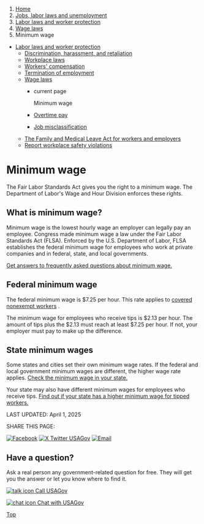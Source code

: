 1. [Home](/)
2. [Jobs, labor laws and unemployment](/jobs-labor-laws-unemployment)
3. [Labor laws and worker protection](/labor-laws)
4. [Wage laws](/wage-laws)
5. Minimum wage

* [Labor laws and worker protection](/labor-laws)
  + [Discrimination, harassment, and retaliation](/job-discrimination-harassment)
  + [Workplace laws](/workplace-laws)
  + [Workers' compensation](/workers-compensation)
  + [Termination of employment](/termination-of-employment)
  + [Wage laws](/wage-laws)
    - current page

      Minimum wage
    - [Overtime pay](/overtime-pay)
    - [Job misclassification](/job-misclassification)
  + [The Family and Medical Leave Act for workers and employers](/fmla)
  + [Report workplace safety violations](/report-safety-violations)

Minimum wage
============

The Fair Labor Standards Act gives you the right to a minimum wage. The Department of Labor's Wage and Hour Division enforces these rights.

What is minimum wage?
---------------------

Minimum wage is the lowest hourly wage an employer can legally pay an employee. Congress made minimum wage a law under the Fair Labor Standards Act (FLSA). Enforced by the U.S. Department of Labor, FLSA establishes the federal minimum wage for employees who work at private companies and in federal, state, and local governments.

[Get answers to frequently asked questions about minimum wage.](https://www.dol.gov/agencies/whd/minimum-wage/faq)

**Federal minimum wage**
------------------------

The federal minimum wage is $7.25 per hour. This rate applies to
[covered nonexempt workers](https://www.dol.gov/agencies/whd/fact-sheets/14-flsa-coverage)
.

The minimum wage for employees who receive tips is $2.13 per hour. The amount of tips plus the $2.13 must reach at least $7.25 per hour. If not, your employer must pay to make up the difference.

**State minimum wages**
-----------------------

Some states and cities set their own minimum wage rates. If the federal and local government minimum wages are different, the higher wage rate applies.
[Check the minimum wage in your state.](https://www.dol.gov/agencies/whd/minimum-wage/state)

Your state may also have different minimum wages for employees who receive tips.
[Find out if your state has a higher minimum wage for tipped workers.](https://www.dol.gov/agencies/whd/state/minimum-wage/tipped)

LAST UPDATED:
April 1, 2025

SHARE THIS PAGE:

[![Facebook](/themes/custom/usagov/images/social-media-icons/Facebook_Icon.svg)](https://www.facebook.com/sharer/sharer.php?u=https://www.usa.gov/minimum-wage&v=3)
[![X Twitter USAGov](/themes/custom/usagov/images/social-media-icons/X_Twitter_Icon.svg?version=2)](https://twitter.com/intent/tweet?source=webclient&text=https://www.usa.gov/minimum-wage)
[![Email](/themes/custom/usagov/images/social-media-icons/Email_Icon.svg?version=2)](mailto:?subject=https://www.usa.gov/minimum-wage)

Have a question?
----------------

Ask a real person any government-related question for free. They will get you the answer or let you know where to find it.

[![talk icon](/themes/custom/usagov/images/ICONS_talk.png)
Call USAGov](/phone)

[![chat icon](/themes/custom/usagov/images/ICONS_chat.png)
Chat with USAGov](/chat)

[Top](#main-content)